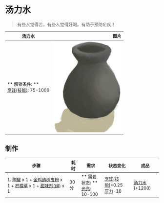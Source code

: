 # 汤力水  
> 有些人觉得苦，有些人觉得好喝。有助于预防疟疾！  
  
  汤力水  |   图片   
 ----  |  ----:   
 ** 解锁条件: **<br>[烹饪(技能)](Skill_Cooking.md): 75-1000  |  <img decoding="async" src="Sprite/ClayVase.png" href="a.md" style="max-width:300px;max-height:300px;">   
  
## 制作  
步骤  |  耗时  |  需求  |  状态变化  |  成品  
----  |  ----  |  ----  |  ----  |  ----  
1. [陶罐](ClayVase.md) x 1 + [金鸡纳树皮粉](QuininePowder.md) x 1 + [柠檬草](LemongrassStalks.md) x 1 + [甜味剂(组)](GpTag_Sweetener.md) x 1  |  30分  |  ** 需要状态: **<br>[光亮](Light.md): 10-100  |  [烹饪(技能)](Skill_Cooking.md)+0.25<br>[压力](Stress.md)-10  |  [汤力水](LQ_TonicWater.md)(+1200)  
